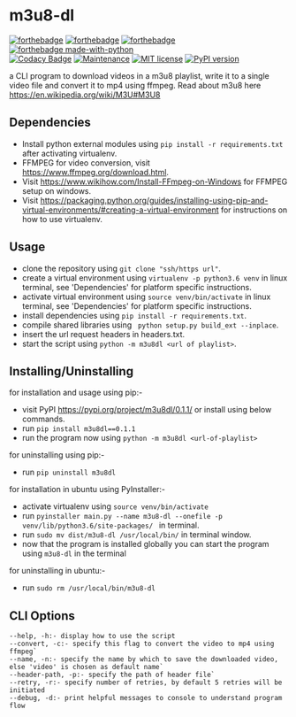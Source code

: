 # m3u8-dl
[![forthebadge](https://forthebadge.com/images/badges/built-by-developers.svg)](https://forthebadge.com)
[![forthebadge](https://forthebadge.com/images/badges/built-with-love.svg)](https://forthebadge.com)
[![forthebadge](https://forthebadge.com/images/badges/built-with-swag.svg)](https://forthebadge.com)
[![forthebadge made-with-python](http://ForTheBadge.com/images/badges/made-with-python.svg)](https://www.python.org/) <br>
[![Codacy Badge](https://app.codacy.com/project/badge/Grade/5b9b59ec733049be8c72c402b54af111)](https://www.codacy.com/manual/excalibur.krv/m3u8-dl?utm_source=github.com&amp;utm_medium=referral&amp;utm_content=excalibur-kvrv/m3u8-dl&amp;utm_campaign=Badge_Grade)
[![Maintenance](https://img.shields.io/badge/Maintained%3F-yes-green.svg)](https://github.com/excalibur-kvrv/m3u8-dl/graphs/commit-activity)
[![MIT license](https://img.shields.io/badge/License-MIT-blue.svg)](https://lbesson.mit-license.org/)
[![PyPI version](https://badge.fury.io/py/m3u8dl.svg)](https://badge.fury.io/py/m3u8dl)

a CLI program to download videos in a m3u8 playlist, write it to a single video file and convert it to mp4 using ffmpeg. Read about m3u8 here https://en.wikipedia.org/wiki/M3U#M3U8

## Dependencies
- Install python external modules using `pip install -r requirements.txt` after activating virtualenv.
- FFMPEG for video conversion, visit https://www.ffmpeg.org/download.html.
- Visit https://www.wikihow.com/Install-FFmpeg-on-Windows for FFMPEG setup on windows.
- Visit https://packaging.python.org/guides/installing-using-pip-and-virtual-environments/#creating-a-virtual-environment for instructions on how to use virtualenv. 

## Usage
- clone the repository using `git clone "ssh/https url"`.
- create a virtual environment using `virtualenv -p python3.6 venv` in linux terminal, see 'Dependencies' for platform specific instructions.
- activate virtual environment using `source venv/bin/activate` in linux terminal, see 'Dependencies' for platform specific instructions.
- install dependencies using `pip install -r requirements.txt`.
- compile shared libraries using ` python setup.py build_ext --inplace`.
- insert the url request headers in headers.txt.
- start the script using `python -m m3u8dl <url of playlist>`.

## Installing/Uninstalling
for installation and usage using pip:-
- visit PyPI https://pypi.org/project/m3u8dl/0.1.1/ or install using below commands.
- run `pip install m3u8dl==0.1.1`
- run the program now using `python -m m3u8dl <url-of-playlist>`

for uninstalling using pip:-
- run `pip uninstall m3u8dl`

for installation in ubuntu using PyInstaller:-
- activate virtualenv using `source venv/bin/activate`
- run `pyinstaller main.py --name m3u8-dl --onefile -p venv/lib/python3.6/site-packages/
` in terminal.
- run `sudo mv dist/m3u8-dl /usr/local/bin/` in terminal window.
- now that the program is installed globally you can start the program using `m3u8-dl` in the terminal

for uninstalling in ubuntu:-
- run `sudo rm /usr/local/bin/m3u8-dl`

## CLI Options
    --help, -h:- display how to use the script
    --convert, -c:- specify this flag to convert the video to mp4 using ffmpeg`
    --name, -n:- specify the name by which to save the downloaded video, else 'video' is chosen as default name`
    --header-path, -p:- specify the path of header file`
    --retry, -r:- specify number of retries, by default 5 retries will be initiated
    --debug, -d:- print helpful messages to console to understand program flow
